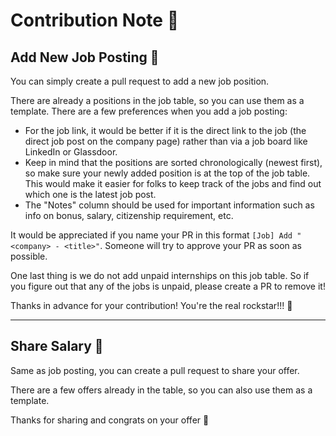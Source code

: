 # Contribution Note 📝

## Add New Job Posting 💼

You can simply create a pull request to add a new job position.

There are already a positions in the job table, so you can use them as a
template. There are a few preferences when you add a job posting:
- For the job link, it would be better if it is the direct link to
the job (the direct job post on the company page) rather than via a job board
like LinkedIn or Glassdoor.
- Keep in mind that the positions are sorted chronologically (newest first),
so make sure your newly added position is at the top of the job table. This would
make it easier for folks to keep track of the jobs and find out which one is the
latest job post.
- The "Notes" column should be used for important information such as info on bonus,
salary, citizenship requirement, etc.

It would be appreciated if you name your PR in this format `[Job] Add "<company> - <title>"`.
Someone will try to approve your PR as soon as possible.

One last thing is we do not add unpaid internships on this job table. So if you figure out
that any of the jobs is unpaid, please create a PR to remove it!

Thanks in advance for your contribution! You're the real rockstar!!! 🤩

---

## Share Salary 💸

Same as job posting, you can create a pull request to share your offer.

There are a few offers already in the table, so you can also use them as a template.

Thanks for sharing and congrats on your offer 🎊
